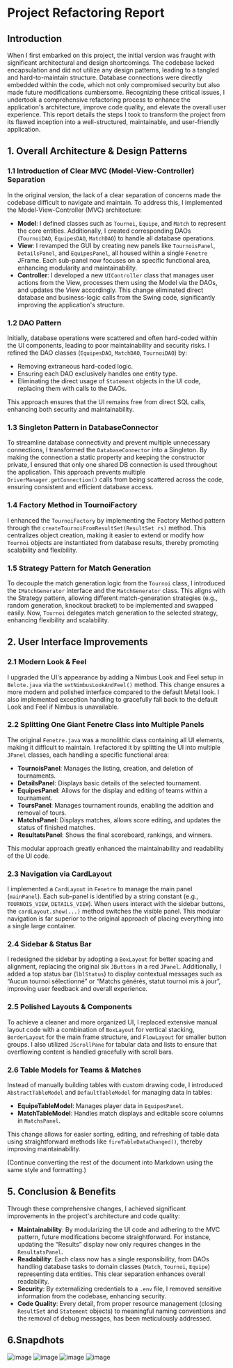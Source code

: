 # Project Refactoring Report

## Introduction
When I first embarked on this project, the initial version was fraught with significant architectural and design shortcomings. The codebase lacked encapsulation and did not utilize any design patterns, leading to a tangled and hard-to-maintain structure. Database connections were directly embedded within the code, which not only compromised security but also made future modifications cumbersome. Recognizing these critical issues, I undertook a comprehensive refactoring process to enhance the application's architecture, improve code quality, and elevate the overall user experience. This report details the steps I took to transform the project from its flawed inception into a well-structured, maintainable, and user-friendly application.

## 1. Overall Architecture & Design Patterns

### 1.1 Introduction of Clear MVC (Model-View-Controller) Separation
In the original version, the lack of a clear separation of concerns made the codebase difficult to navigate and maintain. To address this, I implemented the Model-View-Controller (MVC) architecture:

- **Model**: I defined classes such as `Tournoi`, `Equipe`, and `Match` to represent the core entities. Additionally, I created corresponding DAOs (`TournoiDAO`, `EquipesDAO`, `MatchDAO`) to handle all database operations.
- **View**: I revamped the GUI by creating new panels like `TournoisPanel`, `DetailsPanel`, and `EquipesPanel`, all housed within a single `Fenetre` JFrame. Each sub-panel now focuses on a specific functional area, enhancing modularity and maintainability.
- **Controller**: I developed a new `UIController` class that manages user actions from the View, processes them using the Model via the DAOs, and updates the View accordingly. This change eliminated direct database and business-logic calls from the Swing code, significantly improving the application's structure.

### 1.2 DAO Pattern
Initially, database operations were scattered and often hard-coded within the UI components, leading to poor maintainability and security risks. I refined the DAO classes (`EquipesDAO`, `MatchDAO`, `TournoiDAO`) by:

- Removing extraneous hard-coded logic.
- Ensuring each DAO exclusively handles one entity type.
- Eliminating the direct usage of `Statement` objects in the UI code, replacing them with calls to the DAOs.

This approach ensures that the UI remains free from direct SQL calls, enhancing both security and maintainability.

### 1.3 Singleton Pattern in DatabaseConnector
To streamline database connectivity and prevent multiple unnecessary connections, I transformed the `DatabaseConnector` into a Singleton. By making the connection a static property and keeping the constructor private, I ensured that only one shared DB connection is used throughout the application. This approach prevents multiple `DriverManager.getConnection()` calls from being scattered across the code, ensuring consistent and efficient database access.

### 1.4 Factory Method in TournoiFactory
I enhanced the `TournoiFactory` by implementing the Factory Method pattern through the `createTournoiFromResultSet(ResultSet rs)` method. This centralizes object creation, making it easier to extend or modify how `Tournoi` objects are instantiated from database results, thereby promoting scalability and flexibility.

### 1.5 Strategy Pattern for Match Generation
To decouple the match generation logic from the `Tournoi` class, I introduced the `IMatchGenerator` interface and the `MatchGenerator` class. This aligns with the Strategy pattern, allowing different match-generation strategies (e.g., random generation, knockout bracket) to be implemented and swapped easily. Now, `Tournoi` delegates match generation to the selected strategy, enhancing flexibility and scalability.

## 2. User Interface Improvements

### 2.1 Modern Look & Feel
I upgraded the UI's appearance by adding a Nimbus Look and Feel setup in `Belote.java` via the `setNimbusLookAndFeel()` method. This change ensures a more modern and polished interface compared to the default Metal look. I also implemented exception handling to gracefully fall back to the default Look and Feel if Nimbus is unavailable.

### 2.2 Splitting One Giant Fenetre Class into Multiple Panels
The original `Fenetre.java` was a monolithic class containing all UI elements, making it difficult to maintain. I refactored it by splitting the UI into multiple `JPanel` classes, each handling a specific functional area:

- **TournoisPanel**: Manages the listing, creation, and deletion of tournaments.
- **DetailsPanel**: Displays basic details of the selected tournament.
- **EquipesPanel**: Allows for the display and editing of teams within a tournament.
- **ToursPanel**: Manages tournament rounds, enabling the addition and removal of tours.
- **MatchsPanel**: Displays matches, allows score editing, and updates the status of finished matches.
- **ResultatsPanel**: Shows the final scoreboard, rankings, and winners.

This modular approach greatly enhanced the maintainability and readability of the UI code.

### 2.3 Navigation via CardLayout
I implemented a `CardLayout` in `Fenetre` to manage the main panel (`mainPanel`). Each sub-panel is identified by a string constant (e.g., `TOURNOIS_VIEW`, `DETAILS_VIEW`). When users interact with the sidebar buttons, the `cardLayout.show(...)` method switches the visible panel. This modular navigation is far superior to the original approach of placing everything into a single large container.

### 2.4 Sidebar & Status Bar
I redesigned the sidebar by adopting a `BoxLayout` for better spacing and alignment, replacing the original six `JButtons` in a red `JPanel`. Additionally, I added a top status bar (`lblStatus`) to display contextual messages such as “Aucun tournoi sélectionné” or “Matchs générés, statut tournoi mis à jour”, improving user feedback and overall experience.

### 2.5 Polished Layouts & Components
To achieve a cleaner and more organized UI, I replaced extensive manual layout code with a combination of `BoxLayout` for vertical stacking, `BorderLayout` for the main frame structure, and `FlowLayout` for smaller button groups. I also utilized `JScrollPane` for tabular data and lists to ensure that overflowing content is handled gracefully with scroll bars.

### 2.6 Table Models for Teams & Matches
Instead of manually building tables with custom drawing code, I introduced `AbstractTableModel` and `DefaultTableModel` for managing data in tables:

- **EquipeTableModel**: Manages player data in `EquipesPanel`.
- **MatchTableModel**: Handles match displays and editable score columns in `MatchsPanel`.

This change allows for easier sorting, editing, and refreshing of table data using straightforward methods like `fireTableDataChanged()`, thereby improving maintainability.

(Continue converting the rest of the document into Markdown using the same style and formatting.)

## 5. Conclusion & Benefits
Through these comprehensive changes, I achieved significant improvements in the project's architecture and code quality:

- **Maintainability**: By modularizing the UI code and adhering to the MVC pattern, future modifications become straightforward. For instance, updating the “Results” display now only requires changes in the `ResultatsPanel`.
- **Readability**: Each class now has a single responsibility, from DAOs handling database tasks to domain classes (`Match`, `Tournoi`, `Equipe`) representing data entities. This clear separation enhances overall readability.
- **Security**: By externalizing credentials to a `.env` file, I removed sensitive information from the codebase, enhancing security.
- **Code Quality**: Every detail, from proper resource management (closing `ResultSet` and `Statement` objects) to meaningful naming conventions and the removal of debug messages, has been meticulously addressed.

## 6.Snapdhots
![image](https://github.com/user-attachments/assets/97b9dc58-6135-40dc-a9fd-4344f3cc6f0b)
![image](https://github.com/user-attachments/assets/0cc8d00e-83e4-4dee-9e57-a072ff7f869c)
![image](https://github.com/user-attachments/assets/d8635f93-5bd3-4601-ab0c-63eda49e7ba0)
![image](https://github.com/user-attachments/assets/db824792-d42d-4d99-a3b8-40c0d4d7334a)



